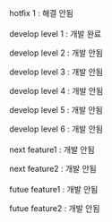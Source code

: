hotfix 1 : 해결 안됨
<br></br>
develop level 1 : 개발 완료

develop level 2 : 개발 안됨

develop level 3 : 개발 안됨

develop level 4 : 개발 안됨

develop level 5 : 개발 안됨

develop level 6 : 개발 안됨
<br></br>
next feature1 : 개발 안됨

next feature2 : 개발 안됨
<br></br>
futue feature1 : 개발 안됨

futue feature2 : 개발 안됨